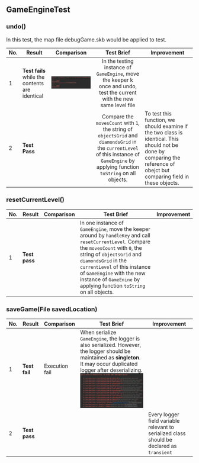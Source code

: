 ## GameEngineTest

### undo()

In this test, the map file debugGame.skb would be applied to test.

| No.  | Result                                          | Comparison                                     |                         Test  Brief                          | Improvement                                                  |
| ---- | ----------------------------------------------- | ---------------------------------------------- | :----------------------------------------------------------: | ------------------------------------------------------------ |
| 1    | **Test fails** while the contents are identical | ![](img/images_test_GameEngineTest_undo_1.png) | In the testing instance of `GameEngine`, move the keeper k once and undo, test the current with the new same level file |                                                              |
| 2    | **Test Pass**                                   |                                                | Compare the `movesCount` with `1`, the string of `objectsGrid` and `diamondsGrid` in the `currentLevel` of this instance of  `GameEngine` by applying function `toString` on all objects. | To test this function, we should examine if the two class is identical. This should not be done by comparing the reference of obejct but comparing field in these objects. |

### resetCurrentLevel()

| No.  | Result        | Comparison | Test  Brief                                                  | Improvement |
| ---- | ------------- | ---------- | ------------------------------------------------------------ | ----------- |
| 1    | **Test pass** |            | In one instance of `GameEngine`, move the keeper around by `handleKey` and call `resetCurrentLevel`. Compare the `movesCount` with `0`, the string of `objectsGrid` and `diamondsGrid` in the `currentLevel` of this instance of  `GameEngine`  with the new instance of `GameEnine` by applying function `toString` on all objects. |             |

### saveGame(File savedLocation)

| No.  | Result        | Comparison     | Test  Brief                                                  | Improvement                                                  |
| ---- | ------------- | -------------- | ------------------------------------------------------------ | ------------------------------------------------------------ |
| 1    | **Test fail** | Execution fail | When serialize `GameEngine`, the logger is also serialized. However, the logger should be maintained as **singleton**. It may occur duplicated logger after deserializing.![](img/test_save_game_exception1.png) |                                                              |
| 2    | **Test pass** |                |                                                              | Every logger field variable relevant to serialized class should be declared as  `transient` |


